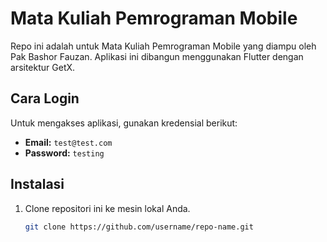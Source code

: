 
# Mata Kuliah Pemrograman Mobile
Repo ini adalah untuk Mata Kuliah Pemrograman Mobile yang diampu oleh Pak Bashor Fauzan. Aplikasi ini dibangun menggunakan Flutter dengan arsitektur GetX.

## Cara Login
Untuk mengakses aplikasi, gunakan kredensial berikut:
- **Email:** `test@test.com`
- **Password:** `testing`

## Instalasi
1. Clone repositori ini ke mesin lokal Anda.
   ```bash
   git clone https://github.com/username/repo-name.git

